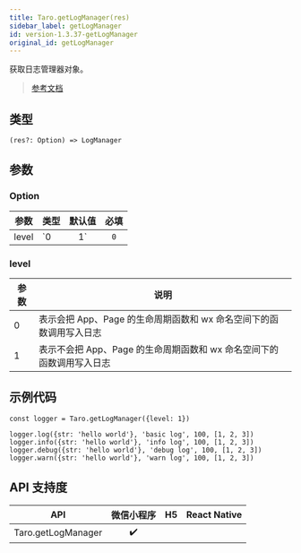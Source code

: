 ```yaml
---
title: Taro.getLogManager(res)
sidebar_label: getLogManager
id: version-1.3.37-getLogManager
original_id: getLogManager
---
```


获取日志管理器对象。

> [参考文档](https://developers.weixin.qq.com/miniprogram/dev/api/base/debug/wx.getLogManager.html)

## 类型

```tsx
(res?: Option) => LogManager
```

## 参数

### Option

| 参数 | 类型 | 默认值 | 必填 |
| --- | --- | :---: | :---: |
| level | `0 | 1` | `0` | 否 |

### level

| 参数 | 说明 |
| --- | --- |
| 0 | 表示会把 App、Page 的生命周期函数和 wx 命名空间下的函数调用写入日志 |
| 1 | 表示不会把 App、Page 的生命周期函数和 wx 命名空间下的函数调用写入日志 |

## 示例代码

```tsx
const logger = Taro.getLogManager({level: 1})

logger.log({str: 'hello world'}, 'basic log', 100, [1, 2, 3])
logger.info({str: 'hello world'}, 'info log', 100, [1, 2, 3])
logger.debug({str: 'hello world'}, 'debug log', 100, [1, 2, 3])
logger.warn({str: 'hello world'}, 'warn log', 100, [1, 2, 3])
```

## API 支持度

| API | 微信小程序 | H5 | React Native |
| :---: | :---: | :---: | :---: |
| Taro.getLogManager | ✔️ |  |  |
